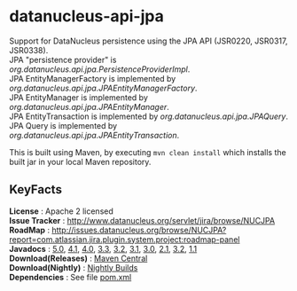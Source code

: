 # datanucleus-api-jpa

Support for DataNucleus persistence using the JPA API (JSR0220, JSR0317, JSR0338).  
JPA "persistence provider" is _org.datanucleus.api.jpa.PersistenceProviderImpl_.  
JPA EntityManagerFactory is implemented by _org.datanucleus.api.jpa.JPAEntityManagerFactory_.  
JPA EntityManager is implemented by _org.datanucleus.api.jpa.JPAEntityManager_.  
JPA EntityTransaction is implemented by _org.datanucleus.api.jpa.JPAQuery_.  
JPA Query is implemented by _org.datanucleus.api.jpa.JPAEntityTransaction_.  

This is built using Maven, by executing `mvn clean install` which installs the built jar in your local Maven repository.


## KeyFacts

__License__ : Apache 2 licensed  
__Issue Tracker__ : http://www.datanucleus.org/servlet/jira/browse/NUCJPA  
__RoadMap__ : http://issues.datanucleus.org/browse/NUCJPA?report=com.atlassian.jira.plugin.system.project:roadmap-panel  
__Javadocs__ : [5.0](http://www.datanucleus.org/javadocs/api.jpa/5.0/), [4.1](http://www.datanucleus.org/javadocs/api.jpa/4.1/), [4.0](http://www.datanucleus.org/javadocs/api.jpa/4.0/), [3.3](http://www.datanucleus.org/javadocs/api.jpa/3.3/), [3.2](http://www.datanucleus.org/javadocs/api.jpa/3.2/), [3.1](http://www.datanucleus.org/javadocs/api.jpa/3.1/), [3.0](http://www.datanucleus.org/javadocs/api.jpa/3.0/), [2.1](http://www.datanucleus.org/javadocs/api.jpa/2.1/), [3.2](http://www.datanucleus.org/javadocs/api.jpa/2.0/), [1.1](http://www.datanucleus.org/javadocs/api.jpa/1.1/)  
__Download(Releases)__ : [Maven Central](http://central.maven.org/maven2/org/datanucleus/datanucleus-api-jpa)  
__Download(Nightly)__ : [Nightly Builds](http://www.datanucleus.org/downloads/maven2-nightly/org/datanucleus/datanucleus-api-jpa)  
__Dependencies__ : See file [pom.xml](pom.xml)  
